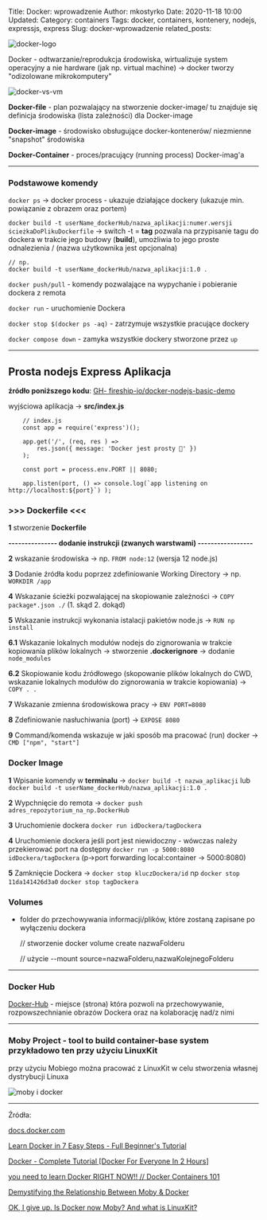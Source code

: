 Title: Docker: wprowadzenie
Author: mkostyrko
Date: 2020-11-18 10:00
Updated:
Category: containers
Tags: docker, containers, kontenery, nodejs, expressjs, express
Slug: docker-wprowadzenie
related_posts: 

![docker-logo](https://www.cloudsavvyit.com/thumbcache/0/0/576bdb68675c300a17d82c131b23c927/p/uploads/2019/06/c454d054.png)

Docker - odtwarzanie/reprodukcja środowiska, wirtualizuje system operacyjny a nie hardware (jak np. virtual machine) -> docker tworzy "odizolowane mikrokomputery"

![docker-vs-vm](https://miro.medium.com/max/700/0*5zQfr6j2fAeNPy-H.png)

**Docker-file** - plan pozwalający na stworzenie docker-image/ tu znajduje się definicja środowiska (lista zależności) dla Docker-image

**Docker-image** - środowisko obsługujące docker-kontenerów/ niezmienne "snapshot" środowiska

**Docker-Container** - proces/pracujący (running process) Docker-imag'a

---
### Podstawowe komendy

`docker ps` -> docker process - ukazuje działające dockery (ukazuje min. powiązanie z obrazem oraz portem)

`docker build -t userName_dockerHub/nazwa_aplikacji:numer.wersji ścieżkaDoPlikuDockerfile` -> switch -t = **tag** pozwala na przypisanie tagu do dockera w trakcie jego budowy (**build**), umożliwia to jego proste odnalezienia / (nazwa użytkownika jest opcjonalna)

    // np.
    docker build -t userName_dockerHub/nazwa_aplikacji:1.0 .

`docker push/pull` - komendy pozwalające na wypychanie i pobieranie dockera z remota

`docker run` - uruchomienie Dockera

`docker stop $(docker ps -aq)` - zatrzymuje wszystkie pracujące dockery

`docker compose down` - zamyka wszystkie dockery stworzone przez `up`


---

## Prosta nodejs Express Aplikacja

**źródło poniższego kodu**: [GH-  fireship-io/docker-nodejs-basic-demo ](https://github.com/fireship-io/docker-nodejs-basic-demo)

wyjściowa aplikacja -> **src/index.js**

        // index.js
        const app = require('express')();

        app.get('/', (req, res ) => 
            res.json({ message: 'Docker jest prosty 🐳' }) 
        );

        const port = process.env.PORT || 8080;

        app.listen(port, () => console.log(`app listening on http://localhost:${port}`) );



### >>> Dockerfile <<<

**1** stworzenie **Dockerfile**

**--------------- dodanie instrukcji (zwanych warstwami) -----------------**

**2** wskazanie środowiska -> np. `FROM node:12` (wersja 12 node.js)

**3** Dodanie źródła kodu poprzez zdefiniowanie Working Directory -> np. `WORKDIR /app`

**4** Wskazanie ścieżki pozwalającej na skopiowanie zależności -> `COPY package*.json ./` (1. skąd 2. dokąd)

**5** Wskazanie instrukcji wykonania istalacji pakietów node.js -> `RUN np install`

**6.1** Wskazanie lokalnych modułów nodejs do zignorowania w trakcie kopiowania plików lokalnych -> stworzenie **.dockerignore** -> dodanie `node_modules`

**6.2** Skopiowanie kodu źródłowego (skopowanie plików lokalnych do CWD, wskazanie lokalnych modułów do zignorowania w trakcie kopiowania) -> `COPY . .` 

**7** Wskazanie zmienna środowiskowa pracy -> `ENV PORT=8080`

**8** Zdefiniowanie nasłuchiwania (port) -> `EXPOSE 8080`

**9** Command/komenda wskazuje w jaki sposób ma pracować (run) docker -> `CMD ["npm", "start"]`

### Docker Image

**1** Wpisanie komendy w **terminalu** -> `docker build -t nazwa_aplikacji` lub `docker build -t userName_dockerHub/nazwa_aplikacji:1.0 .`

**2** Wypchnięcie do remota -> `docker push adres_repozytorium_na_np.DockerHub`

**3** Uruchomienie dockera `docker run idDockera/tagDockera`

**4** Uruchomienie dockera jeśli port jest niewidoczny - wówczas należy przekierować port na dostępny `docker run -p 5000:8080 idDockera/tagDockera` (p->port forwarding local:container -> 5000:8080)

**5** Zamknięcie Dockera -> `docker stop kluczDockera/id` np `docker stop 11da141426d3a0` `docker stop tagDockera`

### Volumes

- folder do przechowywania informacji/plików, które zostaną zapisane po wyłączeniu dockera

    // stworzenie
    docker volume create nazwaFolderu

    // użycie
    --mount source=nazwaFolderu,nazwaKolejnegoFolderu


---
### Docker Hub

[Docker-Hub](https://hub.docker.com/search?q=&type=image) - miejsce (strona) która pozwoli na przechowywanie, rozpowszechnianie obrazów Dockera oraz na kolaborację nad/z nimi 

---
### Moby Project - tool to build container-base system przykładowo ten przy użyciu LinuxKit


przy użyciu Mobiego można pracować z LinuxKit w celu stworzenia własnej dystrybucji Linuxa


![moby i docker](https://collabnix.com/wp-content/uploads/2017/05/moby.png)




---

Źródła:

[docs.docker.com](https://docs.docker.com/)


[Learn Docker in 7 Easy Steps - Full Beginner's Tutorial](https://www.youtube.com/watch?v=gAkwW2tuIqE)

[Docker - Complete Tutorial [Docker For Everyone In 2 Hours]](https://www.youtube.com/watch?v=d-PPOS-VsC8)

[you need to learn Docker RIGHT NOW!! // Docker Containers 101](https://www.youtube.com/watch?v=eGz9DS-aIeY)

[Demystifying the Relationship Between Moby & Docker](https://collabnix.com/demystifying-the-relationship-between-moby-docker/)

[OK, I give up. Is Docker now Moby? And what is LinuxKit?](https://www.mirantis.com/blog/ok-i-give-up-is-docker-now-moby-and-what-is-linuxkit/)






